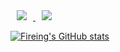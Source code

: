 
<a href="https://instagram.com/gimd82368">
    <img 
        src="http://img.shields.io/badge/-Instagram-black?style=flat&logo=Instagram&link=https://instagram.com/gimd82368/"
        style="height : auto; margin-left : 10px; margin-right : 10px;"/>
</a>
<a href="https://fireing123.tistory.com/m">
    <img 
        src="http://img.shields.io/badge/-fireing123%20Blog-655ced?style=flat&logo=github&link=https://fireing123.tistory.com/m"
        style="height : auto; margin-left : 10px; margin-right : 10px;"/>
</a>

[![Fireing's GitHub stats](https://github-readme-stats.vercel.app/api?username=fireing123&count_private=true&show_icons=true&theme=chartreuse-dark&show_icons=true)](https://github.com/anuraghazra/github-readme-stats)

